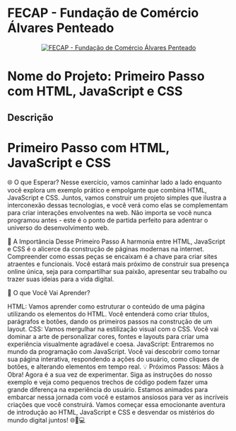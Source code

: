 # FECAP - Fundação de Comércio Álvares Penteado

<p align="center">
<a href= "https://www.fecap.br/"><img src="https://encrypted-tbn0.gstatic.com/images?q=tbn:ANd9GcRhZPrRa89Kma0ZZogxm0pi-tCn_TLKeHGVxywp-LXAFGR3B1DPouAJYHgKZGV0XTEf4AE&usqp=CAU" alt="FECAP - Fundação de Comércio Álvares Penteado" border="0"></a>
</p>

# Nome do Projeto: Primeiro Passo com HTML, JavaScript e CSS


## Descrição

#  Primeiro Passo com HTML, JavaScript e CSS

🌐 O que Esperar?
Nesse exercício, vamos caminhar lado a lado enquanto você explora um exemplo prático e empolgante que combina HTML, JavaScript e CSS. Juntos, vamos construir um projeto simples que ilustra a interconexão dessas tecnologias, e você verá como elas se complementam para criar interações envolventes na web. Não importa se você nunca programou antes - este é o ponto de partida perfeito para adentrar o universo do desenvolvimento web.

🚀 A Importância Desse Primeiro Passo
A harmonia entre HTML, JavaScript e CSS é o alicerce da construção de páginas modernas na internet. Compreender como essas peças se encaixam é a chave para criar sites atraentes e funcionais. Você estará mais próximo de construir sua presença online única, seja para compartilhar sua paixão, apresentar seu trabalho ou trazer suas ideias para a vida digital.

🎯 O que Você Vai Aprender?

HTML: Vamos aprender como estruturar o conteúdo de uma página utilizando os elementos do HTML. Você entenderá como criar títulos, parágrafos e botões, dando os primeiros passos na construção de um layout.
CSS: Vamos mergulhar na estilização visual com o CSS. Você vai dominar a arte de personalizar cores, fontes e layouts para criar uma experiência visualmente agradável e coesa.
JavaScript: Entraremos no mundo da programação com JavaScript. Você vai descobrir como tornar sua página interativa, respondendo a ações do usuário, como cliques de botões, e alterando elementos em tempo real.
💡 Próximos Passos: Mãos à Obra!
Agora é a sua vez de experimentar. Siga as instruções do nosso exemplo e veja como pequenos trechos de código podem fazer uma grande diferença na experiência do usuário. Estamos animados para embarcar nessa jornada com você e estamos ansiosos para ver as incríveis criações que você construirá. Vamos começar essa emocionante aventura de introdução ao HTML, JavaScript e CSS e desvendar os mistérios do mundo digital juntos! 🌐🚀💻
<br><br>

